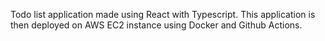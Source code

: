 Todo list application made using React with Typescript.
This application is then deployed on AWS EC2 instance using Docker and Github Actions.

